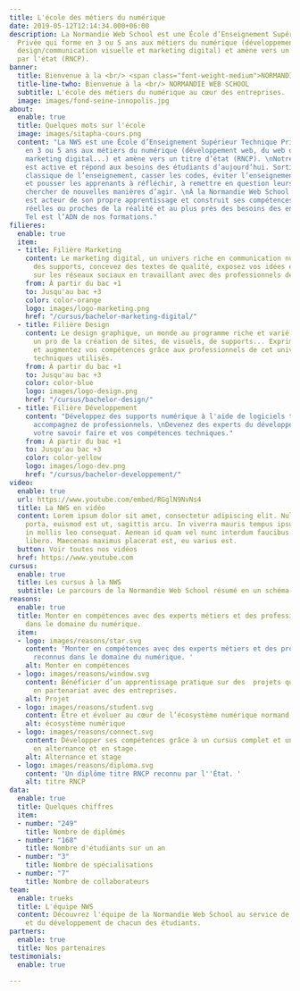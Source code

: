 ```yaml
---
title: L'école des métiers du numérique
date: 2019-05-12T12:14:34.000+06:00
description: La Normandie Web School est une École d’Enseignement Supérieur Technique
  Privée qui forme en 3 ou 5 ans aux métiers du numérique (développement web, web
  design/communication visuelle et marketing digital) et amène vers un titre reconnu
  par l'état (RNCP).
banner:
  title: Bienvenue à la <br/> <span class="font-weight-medium">NORMANDIE WEB SCHOOL</span>
  title-line-twho: Bienvenue à la <br/> NORMANDIE WEB SCHOOL
  subtitle: L'école des métiers du numérique au cœur des entreprises.
  image: images/fond-seine-innopolis.jpg
about:
  enable: true
  title: Quelques mots sur l'école
  image: images/sitapha-cours.png
  content: "La NWS est une École d’Enseignement Supérieur Technique Privée qui forme
    en 3 ou 5 ans aux métiers du numérique (développement web, du web design et du
    marketing digital...) et amène vers un titre d’état (RNCP). \nNotre pédagogie
    est active et répond aux besoins des étudiants d’aujourd’hui. Sortir du modèle
    classique de l’enseignement, casser les codes, éviter l’enseignement descendant
    et pousser les apprenants à réfléchir, à remettre en question leurs acquis et
    chercher de nouvelles manières d’agir. \nÀ la Normandie Web School l’étudiant
    est acteur de son propre apprentissage et construit ses compétences dans des situations
    réelles ou proches de la réalité et au plus près des besoins des entreprises.
    Tel est l’ADN de nos formations."
filieres:
  enable: true
  item:
  - title: Filière Marketing
    content: Le marketing digital, un univers riche en communication numérique. Créez
      des supports, concevez des textes de qualité, exposez vos idées et des valeurs
      sur les réseaux sociaux en travaillant avec des professionnels des métiers.
    from: À partir du bac +1
    to: Jusqu'au bac +3
    color: color-orange
    logo: images/logo-marketing.png
    href: "/cursus/bachelor-marketing-digital/"
  - title: Filière Design
    content: Le design graphique, un monde au programme riche et varié afin de devenir
      un pro de la création de sites, de visuels, de supports... Exprimez votre créativité
      et augmentez vos compétences grâce aux professionnels de cet univers et au logiciels
      techniques utilisés.
    from: À partir du bac +1
    to: Jusqu'au bac +3
    color: color-blue
    logo: images/logo-design.png
    href: "/cursus/bachelor-design/"
  - title: Filière Développement
    content: "Développez des supports numérique à l'aide de logiciels techniques et
      accompagnez de professionnels. \nDevenez des experts du développement en exprimant
      votre savoir faire et vos compétences techniques."
    from: À partir du bac +1
    to: Jusqu'au bac +3
    color: color-yellow
    logo: images/logo-dev.png
    href: "/cursus/bachelor-developpement/"
video:
  enable: true
  url: https://www.youtube.com/embed/RGglN9NvNs4
  title: La NWS en vidéo
  content: Lorem ipsum dolor sit amet, consectetur adipiscing elit. Nulla sed arcu
    porta, euismod est ut, sagittis arcu. In viverra mauris tempus ipsum aliquam,
    in mollis leo consequat. Aenean id quam vel nunc interdum faucibus. Nam quis ornare
    libero. Maecenas maximus placerat est, eu varius est.
  button: Voir toutes nos vidéos
  href: https://www.youtube.com
cursus:
  enable: true
  title: Les cursus à la NWS
  subtitle: Le parcours de la Normandie Web School résumé en un schéma.
reasons:
  enable: true
  title: Monter en compétences avec des experts métiers et des professionnels reconnus
    dans le domaine du numérique.
  item:
  - logo: images/reasons/star.svg
    content: 'Monter en compétences avec des experts métiers et des professionnels
      reconnus dans le domaine du numérique. '
    alt: Monter en compétences
  - logo: images/reasons/window.svg
    content: Bénéficier d’un apprentissage pratique sur des  projets qui ont du sens
      en partenariat avec des entreprises.
    alt: Projet
  - logo: images/reasons/student.svg
    content: Être et évoluer au cœur de l’écosystème numérique normand.
    alt: écosystème numérique
  - logo: images/reasons/connect.svg
    content: Développer ses compétences grâce à un cursus complet et une mise en pratique
      en alternance et en stage.
    alt: Alternance et stage
  - logo: images/reasons/diploma.svg
    content: 'Un diplôme titre RNCP reconnu par l''État. '
    alt: titre RNCP
data:
  enable: true
  title: Quelques chiffres
  item:
  - number: "249"
    title: Nombre de diplômés
  - number: "168"
    title: Nombre d'étudiants sur un an
  - number: "3"
    title: Nombre de spécialisations
  - number: "7"
    title: Nombre de collaborateurs
team:
  enable: trueks
  title: L'équipe NWS
  content: Découvrez l'équipe de la Normandie Web School au service de la pédagogie
    et du développement de chacun des étudiants.
partners:
  enable: true
  title: Nos partenaires
testimonials:
  enable: true

---
```

